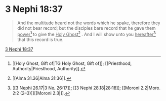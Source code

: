 # 3 Nephi 18:37

> And the multitude heard not the words which he spake, therefore they did not bear record; but the disciples bare record that he gave them <u>power</u>[^a] to give the <u>Holy Ghost</u>[^b] . And I will show unto you <u>hereafter</u>[^c] that this record is true.

[3 Nephi 18:37](https://www.churchofjesuschrist.org/study/scriptures/bofm/3-ne/18?lang=eng&id=p37#p37)


[^a]: [[Holy Ghost, Gift of|TG Holy Ghost, Gift of]]; [[Priesthood, Authority|Priesthood, Authority]].  
[^b]: [[Alma 31.36|Alma 31:36]].  
[^c]: [[3 Nephi 26.17|3 Ne. 26:17]]; [[3 Nephi 28.18|28:18]]; [[Moroni 2.2|Moro. 2:2 (2–3)]][[Moroni 2.3|]].  
